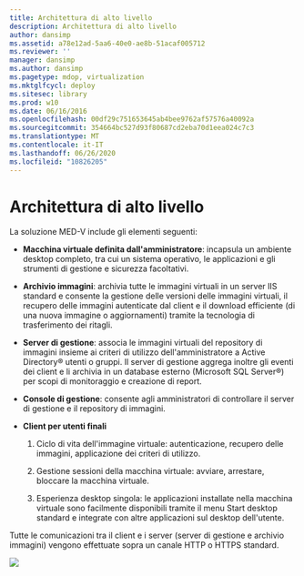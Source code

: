 ```yaml
---
title: Architettura di alto livello
description: Architettura di alto livello
author: dansimp
ms.assetid: a78e12ad-5aa6-40e0-ae8b-51acaf005712
ms.reviewer: ''
manager: dansimp
ms.author: dansimp
ms.pagetype: mdop, virtualization
ms.mktglfcycl: deploy
ms.sitesec: library
ms.prod: w10
ms.date: 06/16/2016
ms.openlocfilehash: 00df29c751653645ab4bee9762af57576a40092a
ms.sourcegitcommit: 354664bc527d93f80687cd2eba70d1eea024c7c3
ms.translationtype: MT
ms.contentlocale: it-IT
ms.lasthandoff: 06/26/2020
ms.locfileid: "10826205"
---
```

# Architettura di alto livello


La soluzione MED-V include gli elementi seguenti:

-   **Macchina virtuale definita dall'amministratore**: incapsula un ambiente desktop completo, tra cui un sistema operativo, le applicazioni e gli strumenti di gestione e sicurezza facoltativi.

-   **Archivio immagini**: archivia tutte le immagini virtuali in un server IIS standard e consente la gestione delle versioni delle immagini virtuali, il recupero delle immagini autenticate dal client e il download efficiente (di una nuova immagine o aggiornamenti) tramite la tecnologia di trasferimento dei ritagli.

-   **Server di gestione**: associa le immagini virtuali del repository di immagini insieme ai criteri di utilizzo dell'amministratore a Active Directory® utenti o gruppi. Il server di gestione aggrega inoltre gli eventi dei client e li archivia in un database esterno (Microsoft SQL Server®) per scopi di monitoraggio e creazione di report.

-   **Console di gestione**: consente agli amministratori di controllare il server di gestione e il repository di immagini.

-   **Client per utenti finali**

    1.  Ciclo di vita dell'immagine virtuale: autenticazione, recupero delle immagini, applicazione dei criteri di utilizzo.

    2.  Gestione sessioni della macchina virtuale: avviare, arrestare, bloccare la macchina virtuale.

    3.  Esperienza desktop singola: le applicazioni installate nella macchina virtuale sono facilmente disponibili tramite il menu Start desktop standard e integrate con altre applicazioni sul desktop dell'utente.

Tutte le comunicazioni tra il client e i server (server di gestione e archivio immagini) vengono effettuate sopra un canale HTTP o HTTPS standard.

![](images/506f54d0-38fa-446a-8070-17ae26da5355.gif)

 

 





